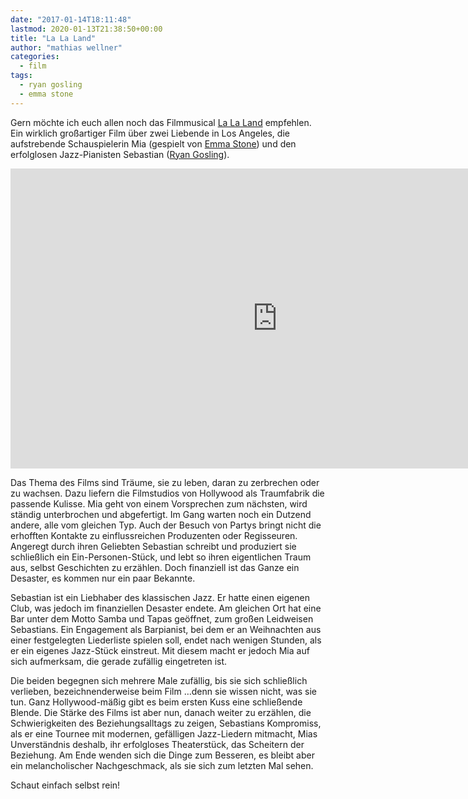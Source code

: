 ```yaml
---
date: "2017-01-14T18:11:48"
lastmod: 2020-01-13T21:38:50+00:00
title: "La La Land"
author: "mathias wellner"
categories:
  - film
tags:
  - ryan gosling
  - emma stone
---
```

Gern möchte ich euch allen noch das Filmmusical [La La Land][1]
empfehlen. Ein wirklich großartiger Film über zwei Liebende in Los Angeles, die aufstrebende Schauspielerin 
Mia (gespielt von [Emma Stone][2]) und den erfolglosen Jazz-Pianisten Sebastian ([Ryan Gosling][3]). 

<!--more-->

<iframe src="https://www.youtube-nocookie.com/embed/2Amyioxaii4?rel=0" allowfullscreen="" width="853" height="480" frameborder="0"></iframe>

Das Thema des Films sind Träume, sie zu leben, daran zu zerbrechen oder zu wachsen. Dazu liefern die Filmstudios von Hollywood als Traumfabrik die passende Kulisse. Mia geht von einem Vorsprechen zum nächsten, wird ständig unterbrochen und abgefertigt. Im Gang warten noch ein Dutzend andere, alle vom gleichen Typ. Auch der Besuch von Partys bringt nicht die erhofften Kontakte zu einflussreichen Produzenten oder Regisseuren. Angeregt durch ihren Geliebten Sebastian schreibt und produziert sie schließlich ein Ein-Personen-Stück, und lebt so ihren eigentlichen Traum aus, selbst Geschichten zu erzählen. Doch finanziell ist das Ganze ein Desaster, es kommen nur ein paar Bekannte.

Sebastian ist ein Liebhaber des klassischen Jazz. Er hatte einen eigenen Club, was jedoch im finanziellen Desaster endete. Am gleichen Ort hat eine Bar unter dem Motto Samba und Tapas geöffnet, zum großen Leidweisen Sebastians. Ein Engagement als Barpianist, bei dem er an Weihnachten aus einer festgelegten Liederliste spielen soll, endet nach wenigen Stunden, als er ein eigenes Jazz-Stück einstreut. Mit diesem macht er jedoch Mia auf sich aufmerksam, die gerade zufällig eingetreten ist.

Die beiden begegnen sich mehrere Male zufällig, bis sie sich schließlich verlieben, bezeichnenderweise beim Film …denn sie wissen nicht, was sie tun. Ganz Hollywood-mäßig gibt es beim ersten Kuss eine schließende Blende. Die Stärke des Films ist aber nun, danach weiter zu erzählen, die Schwierigkeiten des Beziehungsalltags zu zeigen, Sebastians Kompromiss, als er eine Tournee mit modernen, gefälligen Jazz-Liedern mitmacht, Mias Unverständnis deshalb, ihr erfolgloses Theaterstück, das Scheitern der Beziehung. Am Ende wenden sich die Dinge zum Besseren, es bleibt aber ein melancholischer Nachgeschmack, als sie sich zum letzten Mal sehen.

Schaut einfach selbst rein!

[1]: https://de.wikipedia.org/wiki/La_La_Land_(Film)
[2]: https://de.wikipedia.org/wiki/Emma_Stone
[3]: https://de.wikipedia.org/wiki/Ryan_Gosling